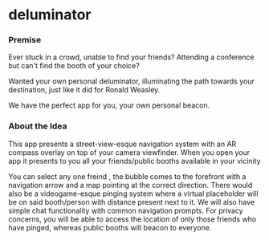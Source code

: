 # deluminator

### Premise

Ever stuck in a crowd, unable to find your friends? Attending a conference but can't find the booth of your choice?

Wanted your own personal deluminator, illuminating the path towards your destination, just like it did for Ronald Weasley. 

We have the perfect app for you, your own personal beacon. 

### About the Idea

This app presents a street-view-esque navigation system with an AR compass overlay on top of your camera viewfinder. When you open your app it presents to you all your friends/public booths available in your vicinity

You can select any one freind , the bubble comes to the forefront with a navigation arrow and a map pointing at the correct direction. There would also be a videogame-esque pinging system where a virtual placeholder will be on said booth/person with distance present next to it. We will also have simple chat functionality with common navigation prompts. For privacy concerns, you will be able to access the location of only those friends who have pinged, whereas public booths will beacon to everyone. 